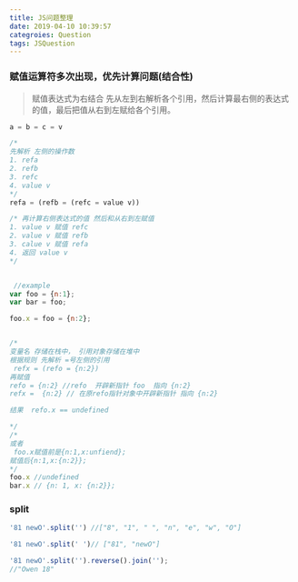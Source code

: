 ```yaml
---
title: JS问题整理
date: 2019-04-10 10:39:57
categroies: Question
tags: JSQuestion
---
```


### 赋值运算符多次出现，优先计算问题(结合性)
> 赋值表达式为右结合
> 先从左到右解析各个引用，然后计算最右侧的表达式的值，最后把值从右到左赋给各个引用。
```javascript
a = b = c = v

/*
先解析 左侧的操作数
1. refa
2. refb
3. refc
4. value v
*/
refa = (refb = (refc = value v))

/* 再计算右侧表达式的值 然后和从右到左赋值
1. value v 赋值 refc
2. value v 赋值 refb
3. calue v 赋值 refa
4. 返回 value v
*/


 //example
var foo = {n:1};
var bar = foo;

foo.x = foo = {n:2};


/*
变量名 存储在栈中， 引用对象存储在堆中
根据规则 先解析 =号左侧的引用
 refx = (refo = {n:2})
再赋值
refo = {n:2} //refo  开辟新指针 foo  指向 {n:2}
refx =  {n:2} // 在原refo指针对象中开辟新指针 指向 {n:2}

结果  refo.x == undefined

*/
/*
或者
 foo.x赋值前是{n:1,x:unfiend};
赋值后{n:1,x:{n:2}};
*/
foo.x //undefined
bar.x // {n: 1, x: {n:2}};
```

### split

```javascript
'81 newO'.split('') //["8", "1", " ", "n", "e", "w", "O"]

'81 newO'.split(' ')// ["81", "newO"]

'81 newO'.split('').reverse().join('');
//"Owen 18"

```

###